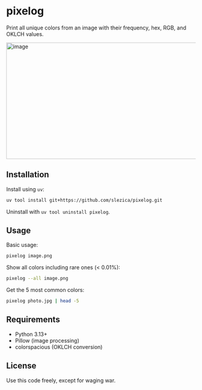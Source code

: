 # pixelog

Print all unique colors from an image with their frequency, hex, RGB, and OKLCH values.

<img width="858" height="310" alt="image" src="https://github.com/user-attachments/assets/305c0ed8-2acb-4f0d-bcf1-de57b3787327" />


## Installation

Install using `uv`:

```bash
uv tool install git+https://github.com/slezica/pixelog.git
```

Uninstall with `uv tool uninstall pixelog`.

## Usage

Basic usage:

```bash
pixelog image.png
```

Show all colors including rare ones (< 0.01%):

```bash
pixelog --all image.png
```

Get the 5 most common colors:

```bash
pixelog photo.jpg | head -5
```

## Requirements

- Python 3.13+
- Pillow (image processing)
- colorspacious (OKLCH conversion)


## License

Use this code freely, except for waging war.
